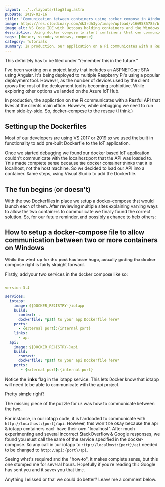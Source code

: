 ```yaml
---
layout: ../../layouts/BlogSlug.astro
pubDate: 2019-02-16
title: 'Communication between containers using docker compose in Windows'
image: https://res.cloudinary.com/dk3rdh3yo/image/upload/v1669585785/blog/communication-between-containers-using-docker-compose-in-windows/52905302-082afd00-31fe-11e9-9f0d-e1e02f2e58e9_uysuaw_tlbsfz.jpg
image_alt: VS Code IDE with Octopus holding containers and the Windows logo
description: Using docker compose to start containers that can communicate with one another in Windows
tags: [docker, vscode, windows, compose]
category: Tutorials
summary: In production, our application on a Pi communicates with a Restful API that lives at our clients main office.  However, while debugging we need to run them side-by-side. So, docker-compose to the rescue (I think.)
---
```


This definitely has to be filed under "remember this in the future."

I've been working on a project lately that includes an ASPNETCore SPA using Angular. It's being deployed to multiple Raspberry Pi's using a popular deployment tool. However, as the number of devices used by the client grows the cost of the deployment tool is becoming prohibitive. While exploring other options we landed on the Azure IoT Hub.

In production, the application on the Pi communicates with a Restful API that lives at the clients main office. However, while debugging we need to run them side-by-side. So, docker-compose to the rescue (I think.)

<!--more-->

## Setting up the Dockerfiles

Most of our developers are using VS 2017 or 2019 so we used the built in functionality to add pre-built Dockerfile to the IoT application.

Once we started debugging we found our docker based IoT application couldn't communicate with the localhost:port that the API was loaded to. This made complete sense because the docker container thinks that it is localhost, not the host machine. So we decided to load our API into a container. Same steps, using Visual Studio to add the Dockerfile.

## The fun begins (or doesn't)

With the two Dockerfiles in place we setup a docker-compose that would launch each of them. After reviewing multiple sites explaining varying ways to allow the two containers to communicate we finally found the correct solution. So, for our future reminder, and possibly a chance to help others:

## How to setup a docker-compose file to allow communication between two or more containers on Windows

While the wind-up for this post has been huge, actually getting the docker-compose right is fairly straight forward.

Firstly, add your two services in the docker compose like so:

```yaml

version 3.4

services:
  iotapp:
    image: ${DOCKER_REGISTRY-}iotapp
    build:
      context: .
      dockerfile: *path to your app Dockerfile here*
    ports:
      - {external port}:{internal port}
    links:
      - api
  api:
    image: ${DOCKER_REGISTRY-}api
    build:
      context: .
      dockerfile: *path to your api Dockerfile here*
    ports:
       - {external port}:{internal port}

```

Notice the **links** flag in the iotapp service. This lets Docker know that iotapp will need to be able to communicate with the api project.

Pretty simple right?

The missing piece of the puzzle for us was how to communicate between the two.

For instance, in our iotapp code, it is hardcoded to communicate with `http://localhost:{port}/api`. However, this won't be okay because the api & iotapp containers each have their own "localhost". After much experimenting and several incorrect StackOverflow &amp; Google responses, we found you must call the name of the service specified in the docker-compose. So any call in our iotapp to `http://localhost:{port}/api` needed to be changed to `http://api:{port}/api`.

Seeing what's required and the "how-to", it makes complete sense, but this one stumped me for several hours. Hopefully if you're reading this Google has sent you and it saves you that time.

Anything I missed or that we could do better? Leave me a comment below.
